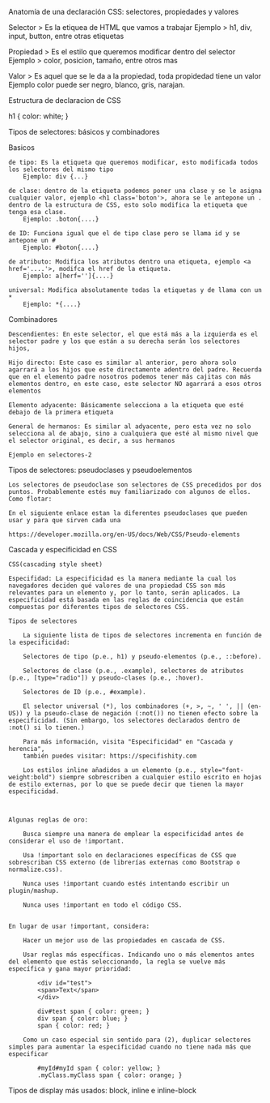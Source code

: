 Anatomía de una declaración CSS: selectores, propiedades y valores

Selector > Es la etiquea de HTML que vamos a trabajar 
    Ejemplo > h1, div, input, button, entre otras etiquetas

Propiedad > Es el estilo que queremos modificar dentro del selector
    Ejemplo > color, posicion, tamaño, entre otros mas

Valor > Es aquel que se le da a la propiedad, toda propidedad tiene un valor
    Ejemplo color puede ser negro, blanco, gris, narajan.

Estructura de declaracion de CSS

h1 {
    color: white;
}


Tipos de selectores: básicos y combinadores

Basicos

    de tipo: Es la etiqueta que queremos modificar, esto modificada todos los selectores del mismo tipo
        Ejemplo: div {...}
    
    de clase: dentro de la etiqueta podemos poner una clase y se le asigna cualquier valor, ejemplo <h1 class='boton'>, ahora se le antepone un . dentro de la estructura de CSS, esto solo modifica la etiqueta que tenga esa clase.
        Ejemplo: .boton{....}
    
    de ID: Funciona igual que el de tipo clase pero se llama id y se antepone un #
        Ejemplo: #boton{....}
    
    de atributo: Modifica los atributos dentro una etiqueta, ejemplo <a href='....'>, modifca el href de la etiqueta.
        Ejemplo: a[herf='']{....}

    universal: Modifica absolutamente todas la etiquetas y de llama con un *
        Ejemplo: *{....}

Combinadores

    Descendientes: En este selector, el que está más a la izquierda es el selector padre y los que están a su derecha serán los selectores hijos,

    Hijo directo: Este caso es similar al anterior, pero ahora solo agarrará a los hijos que este directamente adentro del padre. Recuerda que en el elemento padre nosotros podemos tener más cajitas con más elementos dentro, en este caso, este selector NO agarrará a esos otros elementos

    Elemento adyacente: Básicamente selecciona a la etiqueta que esté debajo de la primera etiqueta 

    General de hermanos: Es similar al adyacente, pero esta vez no solo selecciona al de abajo, sino a cualquiera que esté al mismo nivel que el selector original, es decir, a sus hermanos

    Ejemplo en selectores-2


Tipos de selectores: pseudoclases y pseudoelementos

    Los selectores de pseudoclase son selectores de CSS precedidos por dos puntos. Probablemente estés muy familiarizado con algunos de ellos. Como flotar:

    En el siguiente enlace estan la diferentes pseudoclases que pueden usar y para que sirven cada una

    https://developer.mozilla.org/en-US/docs/Web/CSS/Pseudo-elements



Cascada y especificidad en CSS

    CSS(cascading style sheet)

    Especifidad: La especificidad es la manera mediante la cual los navegadores deciden qué valores de una propiedad CSS son más relevantes para un elemento y, por lo tanto, serán aplicados. La especificidad está basada en las reglas de coincidencia que están compuestas por diferentes tipos de selectores CSS.

    Tipos de selectores

        La siguiente lista de tipos de selectores incrementa en función de la especificidad:

        Selectores de tipo (p.e., h1) y pseudo-elementos (p.e., ::before).

        Selectores de clase (p.e., .example), selectores de atributos (p.e., [type="radio"]) y pseudo-clases (p.e., :hover).

        Selectores de ID (p.e., #example).

        El selector universal (*), los combinadores (+, >, ~, ' ', || (en-US)) y la pseudo-clase de negación (:not()) no tienen efecto sobre la especificidad. (Sin embargo, los selectores declarados dentro de :not() si lo tienen.)

        Para más información, visita "Especificidad" en "Cascada y herencia", 
        también puedes visitar: https://specifishity.com

        Los estilos inline añadidos a un elemento (p.e., style="font-weight:bold") siempre sobrescriben a cualquier estilo escrito en hojas de estilo externas, por lo que se puede decir que tienen la mayor especificidad.



    Algunas reglas de oro:

        Busca siempre una manera de emplear la especificidad antes de considerar el uso de !important.

        Usa !important solo en declaraciones específicas de CSS que sobrescriban CSS externo (de librerías externas como Bootstrap o normalize.css).

        Nunca uses !important cuando estés intentando escribir un plugin/mashup.
        
        Nunca uses !important en todo el código CSS.

    
    En lugar de usar !important, considera:

        Hacer un mejor uso de las propiedades en cascada de CSS.

        Usar reglas más específicas. Indicando uno o más elementos antes del elemento que estás seleccionando, la regla se vuelve más específica y gana mayor prioridad:

            <div id="test">
            <span>Text</span>
            </div>

            div#test span { color: green; }
            div span { color: blue; }
            span { color: red; }

        Como un caso especial sin sentido para (2), duplicar selectores simples para aumentar la especificidad cuando no tiene nada más que especificar

            #myId#myId span { color: yellow; }
            .myClass.myClass span { color: orange; }

Tipos de display más usados: block, inline e inline-block